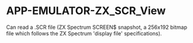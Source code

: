 APP-EMULATOR-ZX_SCR_View
========================

Can read a .SCR file (ZX Spectrum SCREEN$ snapshot, a 256x192 bitmap file which follows the ZX Spectrum 'display file' specifications).
